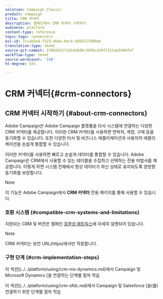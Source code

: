 ```yaml
---
solution: Campaign Classic
product: campaign
title: CRM 커넥터
description: 캠페인에서 CRM 커넥터 시작하기
audience: platform
content-type: reference
topic-tags: connectors
exl-id: 7ccab3a4-f323-464a-9ec4-dd597279d0eb
translation-type: tm+mt
source-git-commit: 37802e52f1d1d38d9c3d59c439f23114a594bfef
workflow-type: tm+mt
source-wordcount: '158'
ht-degree: 55%

---
```


# CRM 커넥터{#crm-connectors}

## CRM 커넥터 시작하기 {#about-crm-connectors}

Adobe Campaign은 Adobe Campaign 플랫폼을 타사 시스템에 연결하는 다양한 CRM 커넥터를 제공합니다. 이러한 CRM 커넥터를 사용하면 연락처, 계정, 구매 등을 동기화할 수 있습니다. 또한 다양한 타사 및 비즈니스 애플리케이션과 사용자의 애플리케이션을 손쉽게 통합할 수 있습니다.

이러한 커넥터를 사용하면 빠르고 손쉽게 데이터를 통합할 수 있습니다. Adobe Campaign은 CRM에서 사용할 수 있는 테이블을 수집하고 선택하는 전용 마법사를 제공합니다. 이렇게 하면 시스템 전체에서 항상 데이터가 최신 상태로 유지되도록 양방향 동기화를 보장합니다.

>[!NOTE]
>
>이 기능은 Adobe Campaign에서 **CRM 커넥터** 전용 패키지를 통해 사용할 수 있습니다.


### 호환 시스템 {#compatible-crm-systems-and-limitations}

지원되는 CRM 및 버전은 캠페인 [호환성 매트릭스](../../rn/using/compatibility-matrix.md)에 자세히 설명되어 있습니다.

>[!NOTE]
>
>CRM 커넥터는 보안 URL(https)에서만 작동합니다.

### 구현 단계 {#crm-implementation-steps}

이 섹션](../../platform/using/crm-ms-dynamics.md)에서 Campaign 및 Microsoft Dynamics [을 연결하는 단계별 절차 학습


이 섹션](../../platform/using/crm-sfdc.md)에서 Campaign 및 Salesforce [을(를) 연결하기 위한 단계별 절차 학습
